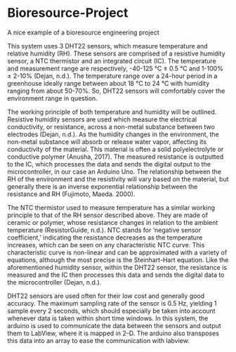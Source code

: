 # Bioresource-Project
A nice example of a bioresource engineering project

This system uses 3 DHT22 sensors, which measure temperature and relative humidity (RH). These sensors are comprised of a resistive humidity sensor, a NTC thermistor and an integrated circuit (IC). The temperature and measurement range are respectively, -40-125 °C ± 0.5 °C and 1-100% ± 2-10% (Dejan, n.d.). The temperature range over a 24-hour period in a greenhouse ideally range between about 18 °C to 24 °C with humidity ranging from about 50-70%. So, DHT22 sensors will comfortably cover the environment range in question. 


The working principle of both temperature and humidity will be outlined. Resistive humidity sensors are used which measure the electrical conductivity, or resistance, across a non-metal substance between two electrodes (Dejan, n.d.). As the humidity changes in the environment, the non-metal substance will absorb or release water vapor, affecting its conductivity of the material. This material is often a solid polyelectrolyte or conductive polymer (Anusha, 2017). The measured resistance is outputted to the IC, which processes the data and sends the digital output to the microcontroller, in our case an Arduino Uno. The relationship between the RH of the environment and the resistivity will vary based on the material, but generally there is an inverse exponential relationship between the resistance and RH (Fujimoto, Maeda. 2000).  

The NTC thermistor used to measure temperature has a similar working principle to that of the RH sensor described above. They are made of ceramic or polymer, whose resistance changes in relation to the ambient temperature (ResistorGuide, n.d.). NTC stands for ‘negative sensor coefficient,’ indicating the resistance decreases as the temperature increases, which can be seen on any characteristic NTC curve. This characteristic curve is non-linear and can be approximated with a variety of equations, although the most precise is the Steinhart-Hart equation. Like the aforementioned humidity sensor, within the DHT22 sensor, the resistance is measured and the IC then processes this data and sends the digital data to the microcontroller (Dejan, n.d.).

DHT22 sensors are used often for their low cost and generally good accuracy. The maximum sampling rate of the sensor is 0.5 Hz, yielding 1 sample every 2 seconds, which should especially be taken into account whenever data is taken within short time windows. In this system, the arduino is used to communicate the data between the sensors and output them to LabView, where it is mapped in 2-D. The arduino also transposes this data into an array to ease the communication with labview. 
